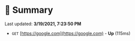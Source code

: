 # 📖 Summary
Last updated: **3/19/2021, 7:23:50 PM**

- `GET` [https://google.com](https://google.com) - **Up** (115ms)
